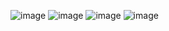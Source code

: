 ![image](https://user-images.githubusercontent.com/83623143/201114333-fa5f59fc-e7bb-4463-aed5-69232fc9839b.png)
![image](https://user-images.githubusercontent.com/83623143/201115423-30e7ab20-80c4-45be-81f0-cf43b3ab389e.png)
![image](https://user-images.githubusercontent.com/83623143/201114333-fa5f59fc-e7bb-4463-aed5-69232fc9839b.png)
![image](https://user-images.githubusercontent.com/83623143/201115423-30e7ab20-80c4-45be-81f0-cf43b3ab389e.png)


